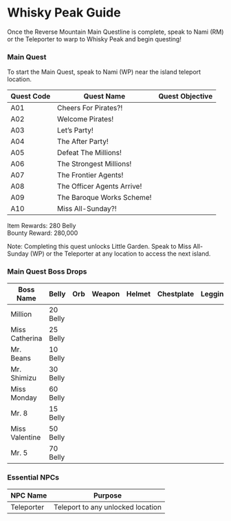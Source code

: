 # Whisky Peak Guide

Once the Reverse Mountain Main Questline is complete, speak to Nami (RM) or the Teleporter to warp to Whisky Peak and begin questing!

### Main Quest

To start the Main Quest, speak to Nami (WP) near the island teleport location.

| Quest Code| Quest Name                | Quest Objective|
|-----------|-----------                |-----------|
| A01       | Cheers For Pirates?!      |           |
| A02       | Welcome Pirates!          |           |
| A03       | Let’s Party!              |           |
| A04       | The After Party!          |           |
| A05       | Defeat The Millions!      |           |
| A06       | The Strongest Millions!   |           |
| A07       | The Frontier Agents!      |           |
| A08       | The Officer Agents Arrive!|           |
| A09       | The Baroque Works Scheme! |           |
| A10       | Miss All-Sunday?!         |           |

Item Rewards: 280 Belly<br>
Bounty Reward: 280,000

Note: Completing this quest unlocks Little Garden. Speak to Miss All-Sunday (WP) or the Teleporter at any location to access the next island.

### Main Quest Boss Drops

| Boss Name     | Belly      | Orb       | Weapon    | Helmet    | Chestplate | Leggings  | Boots     | Other           |
|-----------    |----------- |-----------|-----------|-----------|----------- |-----------|-----------|-----------      |
| Million       | 20 Belly   |           |           |           |            |           |           |                 |
| Miss Catherina| 25 Belly   |           |           |           |            |           |           |                 |
| Mr. Beans     | 10 Belly   |           |           |           |            |           |           |                 |
| Mr. Shimizu   | 30 Belly   |           |           |           |            |           |           |                 |
| Miss Monday   | 60 Belly   |           |           |           |            |           |           |                 |
| Mr. 8         | 15 Belly   |           |           |           |            |           |           |                 |
| Miss Valentine| 50 Belly   |           |           |           |            |           |           | Kilo Fragment   |
| Mr. 5         | 70 Belly   |           |           |           |            |           |           | Bomu Fragment   |


### Essential NPCs

| NPC Name         | Purpose                                        |
|-------------     |-----------                                     |
| Teleporter       | Teleport to any unlocked location              |